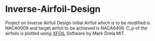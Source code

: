 # Inverse-Airfoil-Design
Project on Inverse Airfoil Design
Initial Airfoil which is to be modified is NACA0009 and target airfoil to be achieved is NACA6409. 
C_p of the airfoils is plotted using [XFOIL](http://web.mit.edu/drela/Public/web/xfoil/) Software by Mark Drela MIT.
